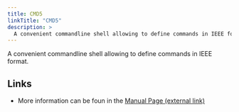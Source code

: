 ```yaml
---
title: CMD5
linkTitle: "CMD5"
description: >
  A convenient commandline shell allowing to define commands in IEEE format.
---
```


  A convenient commandline shell allowing to define commands in IEEE format.


## Links

* More information can be foun in the [Manual Page (external link)](https://cloudmesh.github.io/cloudmesh-manual/cmd5.html)